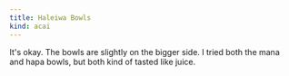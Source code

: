 ```yaml
---
title: Haleiwa Bowls
kind: acai
---
```

It's okay. The bowls are slightly on the bigger side. I tried both the mana and hapa bowls, but both kind of tasted like juice.
